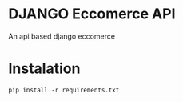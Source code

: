 # DJANGO Eccomerce API
An api based django eccomerce
<br />

# Instalation
```pip install -r requirements.txt```